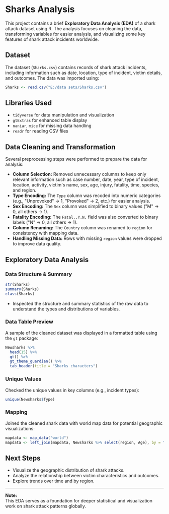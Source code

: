 
# Sharks Analysis

This project contains a brief **Exploratory Data Analysis (EDA)** of a shark attack dataset using R. The analysis focuses on cleaning the data, transforming variables for easier analysis, and visualizing some key features of shark attack incidents worldwide.

## Dataset

The dataset (`Sharks.csv`) contains records of shark attack incidents, including information such as date, location, type of incident, victim details, and outcomes. The data was imported using:

```r
Sharks <- read.csv("E:/data sets/Sharks.csv")
```

## Libraries Used

- `tidyverse` for data manipulation and visualization
- `gtExtras` for enhanced table display
- `naniar`, `mice` for missing data handling
- `readr` for reading CSV files

## Data Cleaning and Transformation

Several preprocessing steps were performed to prepare the data for analysis:

- **Column Selection:** Removed unnecessary columns to keep only relevant information such as case number, date, year, type of incident, location, activity, victim's name, sex, age, injury, fatality, time, species, and region.
- **Type Encoding:** The `Type` column was recoded into numeric categories (e.g., "Unprovoked" → 1, "Provoked" → 2, etc.) for easier analysis.
- **Sex Encoding:** The `Sex` column was simplified to binary values ("M" → 0, all others → 1).
- **Fatality Encoding:** The `Fatal..Y.N.` field was also converted to binary labels ("N" → 0, all others → 1).
- **Column Renaming:** The `Country` column was renamed to `region` for consistency with mapping data.
- **Handling Missing Data:** Rows with missing `region` values were dropped to improve data quality.

## Exploratory Data Analysis

### Data Structure & Summary

```r
str(Sharks)
summary(Sharks)
class(Sharks)
```
- Inspected the structure and summary statistics of the raw data to understand the types and distributions of variables.

### Data Table Preview

A sample of the cleaned dataset was displayed in a formatted table using the `gt` package:

```r
Newsharks %>%
  head(15) %>%
  gt() %>%
  gt_theme_guardian() %>%
  tab_header(title = "Sharks characters")
```

### Unique Values

Checked the unique values in key columns (e.g., incident types):

```r
unique(Newsharks$Type)
```

### Mapping

Joined the cleaned shark data with world map data for potential geographic visualizations:

```r
mapdata <- map_data("world")
mapdata <- left_join(mapdata, Newsharks %>% select(region, Age), by = "region")
```

## Next Steps

- Visualize the geographic distribution of shark attacks.
- Analyze the relationship between victim characteristics and outcomes.
- Explore trends over time and by region.

---

**Note:**  
This EDA serves as a foundation for deeper statistical and visualization work on shark attack patterns globally.


